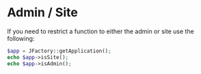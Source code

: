 # Admin / Site

If you need to restrict a function to either the admin or site use the following:

```php
$app = JFactory::getApplication();
echo $app->isSite();
echo $app->isAdmin();
```

